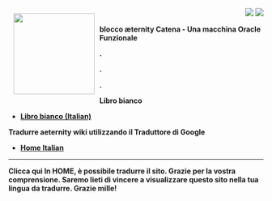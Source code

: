 <a href="http://www.aeternity.com/"><img width="160px" src="https://github.com/aeternity/wiki/blob/master/images/Aeternity-logo.png" align="left" hspace="10" vspace="10"></a>

<p align = right><a target="_blank" href="https://twitter.com/intent/tweet?original_referer=https%3A%2F%2Fabout.twitter.com%2Fresources%2Fbuttons&text=Aeternity:%20scalable%20smart%20contracts%20interfacing%20with%20real%20world%20data&tw_p=tweetbutton&url=http%3A%2F%2Fwww.aeternity.com%2F&via=aetrnty"><img src="https://github.com/aeternity/wiki/blob/master/images/icons/tweet-icon.png"></a>
<a target="_blank" href="https://twitter.com/aetrnty"> <img src="https://github.com/aeternity/wiki/blob/master/images/icons/follow-icon.jpg"></a>
</p>
<b>blocco æternity Catena - Una macchina Oracle Funzionale<p>

.

.

.

**Libro bianco**
* [Libro bianco (Italian)](Whitepaper_Italian)

**Tradurre aeternity wiki utilizzando il Traduttore di Google**
* [Home Italian](https://translate.google.com/translate?sl=en&tl=it&u=https://github.com/aeternity/wiki/wiki/)
***
Clicca qui In HOME, è possibile tradurre il sito. Grazie per la vostra comprensione. Saremo lieti di vincere a visualizzare questo sito nella tua lingua da tradurre. Grazie mille!